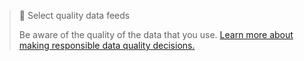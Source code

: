 
> 🚧 Select quality data feeds
>
> Be aware of the quality of the data that you use. [Learn more about making responsible data quality decisions.](/docs/selecting-data-feeds/)
